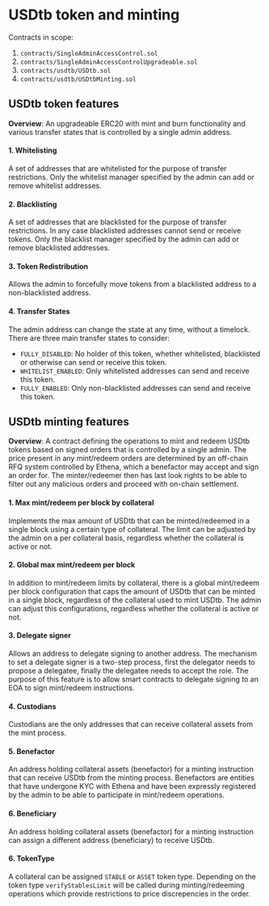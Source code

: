 # USDtb token and minting

Contracts in scope:

1) `contracts/SingleAdminAccessControl.sol`
2) `contracts/SingleAdminAccessControlUpgradeable.sol`
3) `contracts/usdtb/USDtb.sol`
4) `contracts/usdtb/USDtbMinting.sol`

## USDtb token features

**Overview**: An upgradeable ERC20 with mint and burn functionality and various transfer states that is controlled by a single admin address.

#### 1. Whitelisting

A set of addresses that are whitelisted for the purpose of transfer restrictions. Only the whitelist manager specified by the admin can add or remove whitelist addresses.

#### 2. Blacklisting

A set of addresses that are blacklisted for the purpose of transfer restrictions. In any case blacklisted addresses cannot send or receive tokens. Only the blacklist manager specified by the admin can add or remove blacklisted addresses.

#### 3. Token Redistribution

Allows the admin to forcefully move tokens from a blacklisted address to a non-blacklisted address.

#### 4. Transfer States

The admin address can change the state at any time, without a timelock. There are three main transfer states to consider:

- `FULLY_DISABLED`: No holder of this token, whether whitelisted, blacklisted or otherwise can send or receive this token.
- `WHITELIST_ENABLED`: Only whitelisted addresses can send and receive this token.
- `FULLY_ENABLED`: Only non-blacklisted addresses can send and receive this token.

## USDtb minting features

**Overview**: A contract defining the operations to mint and redeem USDtb tokens based on signed orders that is controlled by a single admin. The price present in any mint/redeem orders are determined by an off-chain RFQ system controlled by Ethena, which a benefactor may accept and sign an order for. The minter/redeemer then has last look rights to be able to filter out any malicious orders and proceed with on-chain settlement.

#### 1. Max mint/redeem per block by collateral

Implements the max amount of USDtb that can be minted/redeemed in a single block using a certain type of collateral. The limit can be adjusted by the admin on a per collateral basis, regardless whether the collateral is active or not.

#### 2. Global max mint/redeem per block

In addition to mint/redeem limits by collateral, there is a global mint/redeem per block configuration that caps the amount of USDtb that can be minted in a single block, regardless of the collateral used to mint USDtb. The admin can adjust this configurations, regardless whether the collateral is active or not.

#### 3. Delegate signer

Allows an address to delegate signing to another address. The mechanism to set a delegate signer is a two-step process, first the delegator needs to propose a delegatee, finally the delegatee needs to accept the role. The purpose of this feature is to allow smart contracts to delegate signing to an EOA to sign mint/redeem instructions.

#### 4. Custodians

Custodians are the only addresses that can receive collateral assets from the mint process.

#### 5. Benefactor

An address holding collateral assets (benefactor) for a minting instruction that can receive USDtb from the minting process. Benefactors are entities that have undergone KYC with Ethena and have been expressly registered by the admin to be able to participate in mint/redeem operations.

#### 6. Beneficiary

An address holding collateral assets (benefactor) for a minting instruction can assign a different address (beneficiary) to receive USDtb.

#### 6. TokenType

A collateral can be assigned `STABLE` or `ASSET` token type. Depending on the token type `verifyStablesLimit` will be called during minting/redeeming operations which provide restrictions to price discrepencies in the order.

